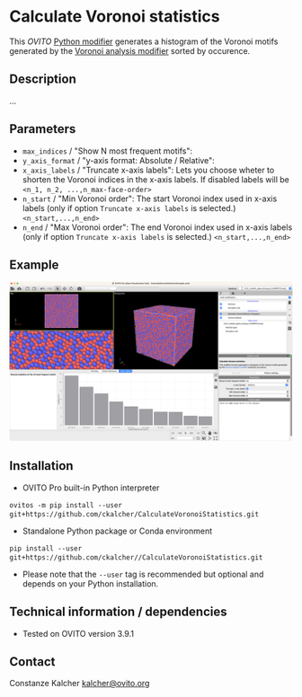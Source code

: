 # Calculate Voronoi statistics
This *OVITO* [Python modifier](https://docs.ovito.org/python/introduction/custom_modifiers.html) generates a histogram of the Voronoi motifs generated by the 
[Voronoi analysis modifier](https://www.ovito.org/docs/current/reference/pipelines/modifiers/voronoi_analysis.html) 
sorted by occurence.

## Description
...

## Parameters 
- `max_indices` / "Show N most frequent motifs": 
- `y_axis_format` / "y-axis format: Absolute / Relative":
- `x_axis_labels` / "Truncate x-axis labels": Lets you choose wheter to shorten the Voronoi indices in the x-axis labels. If disabled labels will be `<n_1, n_2, ...,n_max-face-order>`
- `n_start` / "Min Voronoi order": The start Voronoi index used in x-axis labels (only if option `Truncate x-axis labels` is selected.) `<n_start,...,n_end>`
- `n_end` / "Max Voronoi order": The end Voronoi index used in x-axis labels (only if option `Truncate x-axis labels` is selected.) `<n_start,...,n_end>`

## Example
![Screenshot of OVITO Pro Desktop application](./Examples/CalculateVoronoiStatisticsModifier.png)

## Installation
- OVITO Pro built-in Python interpreter
```
ovitos -m pip install --user git+https://github.com/ckalcher/CalculateVoronoiStatistics.git
``` 
- Standalone Python package or Conda environment
```
pip install --user git+https://github.com/ckalcher//CalculateVoronoiStatistics.git
```
- Please note that the `--user` tag is recommended but optional and depends on your Python installation.

## Technical information / dependencies
- Tested on OVITO version 3.9.1

## Contact
Constanze Kalcher kalcher@ovito.org
